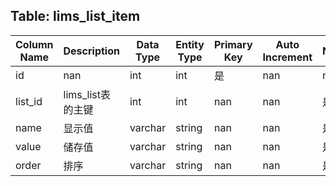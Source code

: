 ## Table: lims_list_item

| Column Name | Description | Data Type | Entity Type | Primary Key | Auto Increment | Nullable | Length | Precision | Default Value |
|-------------|-------------|-----------|-------------|-------------|----------------|----------|--------|-----------|---------------|
| id | nan | int | int | 是 | nan | nan | nan | nan | nan |
| list_id | lims_list表的主键 | int | int | nan | nan | 是 | nan | nan | nan |
| name | 显示值 | varchar | string | nan | nan | 是 | 200.0 | nan | nan |
| value | 储存值 | varchar | string | nan | nan | 是 | 200.0 | nan | nan |
| order | 排序 | varchar | string | nan | nan | 是 | 200.0 | nan | nan |
